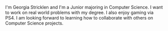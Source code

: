 I'm Georgia Stricklen and I'm a Junior majoring in Computer Science. I want to work on real world problems with my degree. I also enjoy gaming via PS4. I am looking forward to learning how to collaborate with others on Computer Science projects.

